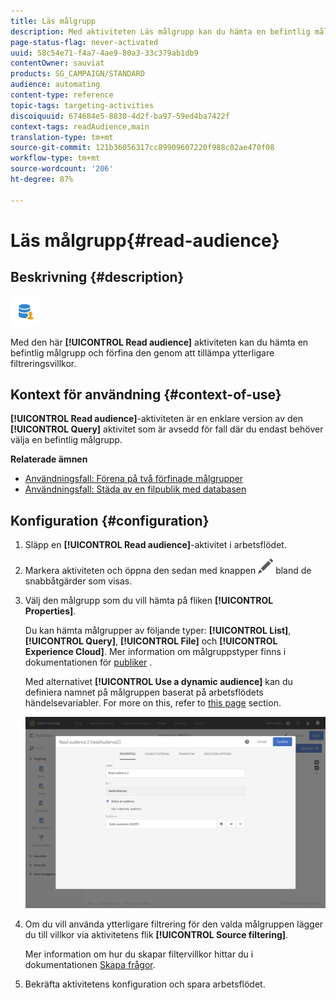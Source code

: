 ```yaml
---
title: Läs målgrupp
description: Med aktiviteten Läs målgrupp kan du hämta en befintlig målgrupp och förfina den genom att tillämpa ytterligare filtreringsvillkor.
page-status-flag: never-activated
uuid: 58c54e71-f4a7-4ae9-80a3-33c379ab1db9
contentOwner: sauviat
products: SG_CAMPAIGN/STANDARD
audience: automating
content-type: reference
topic-tags: targeting-activities
discoiquuid: 674684e5-8830-4d2f-ba97-59ed4ba7422f
context-tags: readAudience,main
translation-type: tm+mt
source-git-commit: 121b36056317cc89909607220f988c02ae470f08
workflow-type: tm+mt
source-wordcount: '206'
ht-degree: 87%

---
```



# Läs målgrupp{#read-audience}

## Beskrivning {#description}

![](assets/prefill.png)

Med den här **[!UICONTROL Read audience]** aktiviteten kan du hämta en befintlig målgrupp och förfina den genom att tillämpa ytterligare filtreringsvillkor.

## Kontext för användning {#context-of-use}

**[!UICONTROL Read audience]**-aktiviteten är en enklare version av den **[!UICONTROL Query]** aktivitet som är avsedd för fall där du endast behöver välja en befintlig målgrupp.

**Relaterade ämnen**

* [Användningsfall: Förena på två förfinade målgrupper](../../automating/using/union-on-two-refined-audiences.md)
* [Användningsfall: Städa av en filpublik med databasen](../../automating/using/reconcile-file-audience-with-database.md)

## Konfiguration {#configuration}

1. Släpp en **[!UICONTROL Read audience]**-aktivitet i arbetsflödet.
1. Markera aktiviteten och öppna den sedan med knappen ![](assets/edit_darkgrey-24px.png) bland de snabbåtgärder som visas.
1. Välj den målgrupp som du vill hämta på fliken **[!UICONTROL Properties]**.

   Du kan hämta målgrupper av följande typer: **[!UICONTROL List]**, **[!UICONTROL Query]**, **[!UICONTROL File]** och **[!UICONTROL Experience Cloud]**.  Mer information om målgruppstyper finns i dokumentationen för [publiker](../../audiences/using/about-audiences.md) .

   Med alternativet **[!UICONTROL Use a dynamic audience]** kan du definiera namnet på målgruppen baserat på arbetsflödets händelsevariabler.  For more on this, refer to [this page](../../automating/using/customizing-workflow-external-parameters.md) section.

   ![](assets/readaudience_activity1.png)

1. Om du vill använda ytterligare filtrering för den valda målgruppen lägger du till villkor via aktivitetens flik **[!UICONTROL Source filtering]**.

   Mer information om hur du skapar filtervillkor hittar du i dokumentationen [Skapa frågor](../../automating/using/editing-queries.md#creating-queries).

1. Bekräfta aktivitetens konfiguration och spara arbetsflödet.
